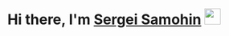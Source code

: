 <h1 align="center">Hi there, I'm <a href="https://github.com/Samohin13)/" target="_blank">Sergei Samohin</a> 
<img src="https://github.com/blackcater/blackcater/raw/main/images/Hi.gif" height="32"/></h1>
<!--
**Samohin13/Samohin13** is a ✨ _special_ ✨ repository because its `README.md` (this file) appears on your GitHub profile.
Here are some ideas to get you started:

- 🔭 I’m currently working on ...
- 🌱 I’m currently learning ...
- 👯 I’m looking to collaborate on ...
- 🤔 I’m looking for help with ...
- 💬 Ask me about ...
- 📫 How to reach me: ...
- 😄 Pronouns: ...
- ⚡ Fun fact: ...
- -->
